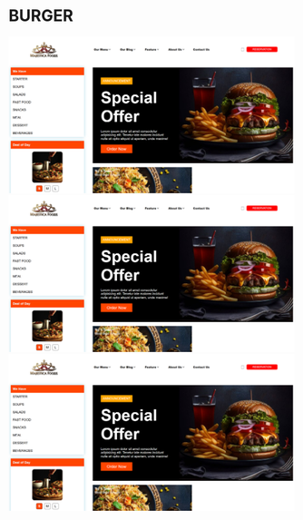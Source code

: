 # BURGER

![image alt](https://github.com/ShubhamJadhav2/BURGER/blob/5c91936aad6b6589452289ba6839b5d315e19d85/Burger-main/Burger1img.png)
![image alt](https://github.com/ShubhamJadhav2/BURGER/blob/5c91936aad6b6589452289ba6839b5d315e19d85/Burger-main/Burger1img.png)
![image alt](https://github.com/ShubhamJadhav2/BURGER/blob/5c91936aad6b6589452289ba6839b5d315e19d85/Burger-main/Burger1img.png)
